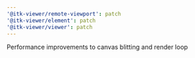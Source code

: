 ```yaml
---
'@itk-viewer/remote-viewport': patch
'@itk-viewer/element': patch
'@itk-viewer/viewer': patch
---
```


Performance improvements to canvas blitting and render loop

